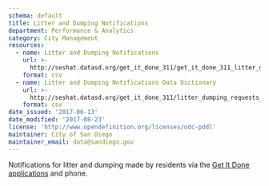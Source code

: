 ```yaml
---
schema: default
title: Litter and Dumping Notifications
department: Performance & Analytics
category: City Management
resources:
  - name: Litter and Dumping Notifications
    url: >-
      http://seshat.datasd.org/get_it_done_311/get_it_done_311_litter_dumping_requests_datasd.csv
    format: csv
  - name: Litter and Dumping Notifications Data Dictionary
    url: >-
      http://seshat.datasd.org/get_it_done_311/litter_dumping_requests_dictionary_datasd.csv
    format: csv
date_issued: '2017-06-13'
date_modified: '2017-08-23'
license: 'http://www.opendefinition.org/licenses/odc-pddl'
maintainer: City of San Diego
maintainer_email: data@sandiego.gov
---
```

Notifications for litter and dumping made by residents via the
<a href="https://www.sandiego.gov/get-it-done" target="_blank" rel="noopener">
Get It Done applications</a> and phone.
